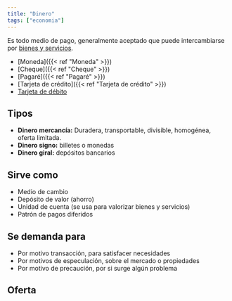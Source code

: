 ```yaml
---
title: "Dinero"
tags: ["economia"]
---
```

Es todo medio de pago, generalmente aceptado que puede intercambiarse por [bienes y servicios](#).

- [Moneda]({{< ref "Moneda" >}})
- [Cheque]({{< ref "Cheque" >}})
- [Pagaré]({{< ref "Pagaré" >}})
- [Tarjeta de crédito]({{< ref "Tarjeta de crédito" >}})
- [Tarjeta de débito](#)
## Tipos
- **Dinero mercancía:** Duradera, transportable, divisible, homogénea, oferta limitada.
- **Dinero signo:** billetes o monedas
- **Dinero giral:** depósitos bancarios

## Sirve como
- Medio de cambio
- Depósito de valor (ahorro)
- Unidad de cuenta (se usa para valorizar bienes y servicios)
- Patrón de pagos diferidos

## Se demanda para
- Por motivo transacción, para satisfacer necesidades
- Por motivos de especulación, sobre el mercado o propiedades
- Por motivo de precaución, por si surge algún problema

## Oferta